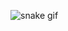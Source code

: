 
![snake gif](https://github.com/rabiaozkan/rabiaozkan/blob/output/github-contribution-grid-snake.svg)
